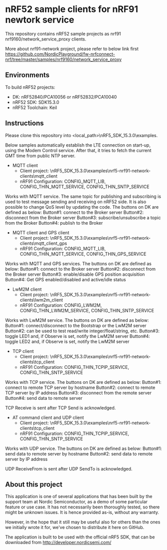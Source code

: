 nRF52 sample clients for nRF91 newtork service
==============================================
This repository contains nRF52 sample projects as nrf91 nrf9160/network_service_proxy clients.

More about nrf91-network project, please refer to below link first
https://github.com/NordicPlayground/fw-nrfconnect-nrf/tree/master/samples/nrf9160/network_service_proxy

Environments
------------
To build nRF52 projects:
* DK: nRF52840/PCA10056 or nRF52832/PCA10040
* nRF52 SDK: SDK15.3.0
* nRF52 Toolchain: Keil

Instructions
------------
Please clone this repository into <local_path>\nRF5_SDK_15.3.0\examples\.

Below samples automatically establish the LTE connection on start-up, using the Modem Control service. After that, it tries to fetch the current GMT time from public NTP server.

* MQTT client
  * Client project: \nRF5_SDK_15.3.0\examples\nrf5-nrf91-network-clients\mqtt_client
  * nRF91 Configuration: CONFIG_MQTT_LIB, CONFIG_THIN_MQTT_SERVICE, CONFIG_THIN_SNTP_SERVICE

Works with MQTT service. The same topic for publishing and subscribing is used to test message sending and receiving on nRF52 side. It is also possible to change QoS level by updating the code. The buttons on DK are defined as below: 
  Button#1: connect to the Broker server
  Button#2: disconnect from the Broker server
  Button#3: subscribe/unsubscribe a topic from the Broker
  Button#4: publish to the Broker

* MQTT client and GPS client
  * Client project: \nRF5_SDK_15.3.0\examples\nrf5-nrf91-network-clients\mqtt_client_gps
  * nRF91 Configuration: CONFIG_MQTT_LIB, CONFIG_THIN_MQTT_SERVICE, CONFIG_THIN_GPS_SERVICE

Works with MQTT and GPS services.  The buttons on DK are defined as below: 
  Button#1: connect to the Broker server
  Button#2: disconnect from the Broker server
  Button#3: enable/disable GPS position acquisition
  Button#4: Get GPS enabled/disabled and active/idle status

* LwM2M client
  * Client project: \nRF5_SDK_15.3.0\examples\nrf5-nrf91-network-clients\lwm2m_client
  * nRF91 Configuration: CONFIG_LWM2M, CONFIG_THIN_LWM2M_SERVICE, CONFIG_THIN_SNTP_SERVICE

Works with LwM2M service. The buttons on DK are defined as below:
  Button#1: connect/disconnect to the Bootstrap or the LwM2M server
  Button#2: can be used to test read/write integer/float/string, etc.
  Button#3: toggle LED1 and, if Observe is set, notify the LwM2M server
  Button#4: toggle LED2 and, if Observe is set, notify the LwM2M server

* TCP client
  * Client project: \nRF5_SDK_15.3.0\examples\nrf5-nrf91-network-clients\tcp_client
  * nRF91 Configuration: CONFIG_THIN_TCPIP_SERVICE, CONFIG_THIN_SNTP_SERVICE

Works with TCP service. The buttons on DK are defined as below: 
  Button#1: connect to remote TCP server by hostname
  Button#2: connect to remote TCP server by IP address
  Button#3: disconnect from the remote server
  Button#4: send data to remote server

TCP Receive is sent after TCP Send is acknowledged.

* AT command client and UDP client
  * Client project: \nRF5_SDK_15.3.0\examples\nrf5-nrf91-network-clients\tcp_client
  * nRF91 Configuration: CONFIG_THIN_TCPIP_SERVICE, CONFIG_THIN_SNTP_SERVICE

Works with UDP service. The buttons on DK are defined as below: 
  Button#1: send data to remote server by hostname
  Button#2: send data to remote server by IP address

UDP ReceiveFrom is sent after UDP SendTo is acknowledged.

About this project
------------------

This application is one of several applications that has been built by the support team at Nordic Semiconductor, as a demo of some particular feature or use case. It has not necessarily been thoroughly tested, so there might be unknown issues. It is hence provided as-is, without any warranty.

However, in the hope that it still may be useful also for others than the ones we initially wrote it for, we've chosen to distribute it here on GitHub.

The application is built to be used with the official nRF5 SDK, that can be downloaded from http://developer.nordicsemi.com/
